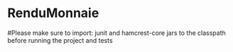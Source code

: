 # RenduMonnaie
#Please make sure to import: junit and hamcrest-core jars to the classpath before running the project and tests
